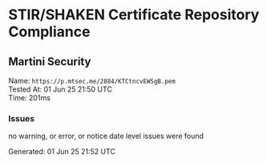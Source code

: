 # STIR/SHAKEN Certificate Repository Compliance

## Martini Security

Name: `https://p.mtsec.me/2884/KTCtncvEWSgB.pem`\
Tested At: 01 Jun 25 21:50 UTC\
Time: 201ms

### Issues

no warning, or error, or notice date level issues were found

Generated: 01 Jun 25 21:52 UTC